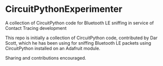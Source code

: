 # CircuitPythonExperimenter
A collection of CircuitPython code for Bluetooth LE sniffing in service of Contact Tracing development

This repo is initially a collection of CircuitPython code, contributed by Dar Scott, which he has been using for sniffing Bluetooth LE packets using CircuitPython installed on an Adafruit module.

Sharing and contributions encouraged.


